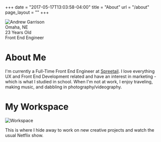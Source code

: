 +++
date = "2017-05-17T13:03:58-04:00"
title = "About"
url = "/about"
page_layout = ""
+++


<img class="c-image--profile" src="/img/andrewgarrison.jpg" title="Profile Picture" alt="Andrew Garrison" />

<div class="c-info">
    <div class="c-info__location">Omaha, NE</div>
    <div class="c-info__age">23 Years Old</div>
    <div class="c-info__occupation">Front End Engineer</div>
    <div class="c-info__social">
        <a class="c-info__social-icon" href="//www.linkedin.com/in/andrewtategarrison/"><i class="fab fa-linkedin-in fa-2x"></i></a>
        <a class="c-info__social-icon" href="//github.com/andrewgarrison"><i class="fab fa-github fa-2x"></i></a>
    </div>
</div>

# About Me

I'm currently a Full-Time Front End Engineer at <a href="https://www.wearespreetail.com/" title="Spreetail">Spreetail</a>. I love everything UX and Front End Development related and have an interest in marketing - which is what I studied in school. When I'm not at work, I enjoy traveling, making music, and dabbling in photography/videography. 


# My Workspace

![Workspace](/img/workspace.jpg "Andrew's Desk and Computer")

This is where I hide away to work on new creative projects and watch the usual Netflix show.
